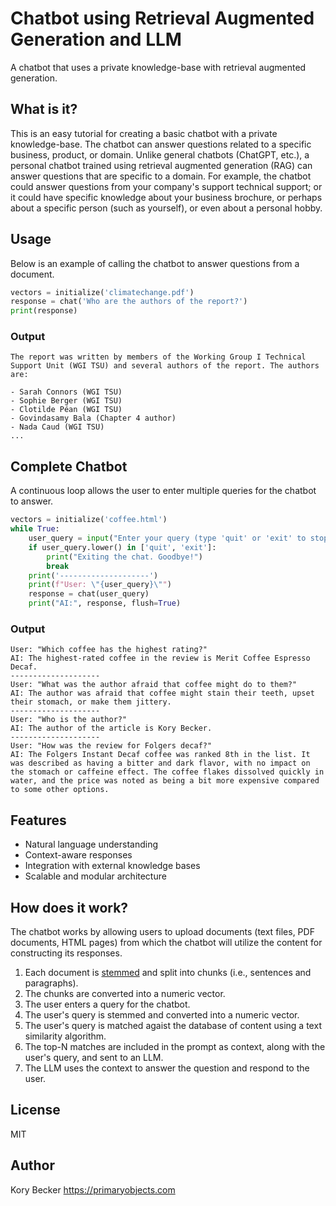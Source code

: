 Chatbot using Retrieval Augmented Generation and LLM
====================================================

A chatbot that uses a private knowledge-base with retrieval augmented generation.

## What is it?

This is an easy tutorial for creating a basic chatbot with a private knowledge-base. The chatbot can answer questions related to a specific business, product, or domain. Unlike general chatbots (ChatGPT, etc.), a personal chatbot trained using retrieval augmented generation (RAG) can answer questions that are specific to a domain. For example, the chatbot could answer questions from your company's support technical support; or it could have specific knowledge about your business brochure, or perhaps about a specific person (such as yourself), or even about a personal hobby.

## Usage

Below is an example of calling the chatbot to answer questions from a document.

```python
vectors = initialize('climatechange.pdf')
response = chat('Who are the authors of the report?')
print(response)
```

### Output

```
The report was written by members of the Working Group I Technical Support Unit (WGI TSU) and several authors of the report. The authors are:

- Sarah Connors (WGI TSU)
- Sophie Berger (WGI TSU)
- Clotilde Péan (WGI TSU)
- Govindasamy Bala (Chapter 4 author)
- Nada Caud (WGI TSU)
...
```

## Complete Chatbot

A continuous loop allows the user to enter multiple queries for the chatbot to answer.

```python
vectors = initialize('coffee.html')
while True:
    user_query = input("Enter your query (type 'quit' or 'exit' to stop): ")
    if user_query.lower() in ['quit', 'exit']:
        print("Exiting the chat. Goodbye!")
        break
    print('--------------------')
    print(f"User: \"{user_query}\"")
    response = chat(user_query)
    print("AI:", response, flush=True)
```

### Output

```
User: "Which coffee has the highest rating?"
AI: The highest-rated coffee in the review is Merit Coffee Espresso Decaf.
--------------------
User: "What was the author afraid that coffee might do to them?"
AI: The author was afraid that coffee might stain their teeth, upset their stomach, or make them jittery.
--------------------
User: "Who is the author?"
AI: The author of the article is Kory Becker.
--------------------
User: "How was the review for Folgers decaf?"
AI: The Folgers Instant Decaf coffee was ranked 8th in the list. It was described as having a bitter and dark flavor, with no impact on the stomach or caffeine effect. The coffee flakes dissolved quickly in water, and the price was noted as being a bit more expensive compared to some other options.
```

## Features

- Natural language understanding
- Context-aware responses
- Integration with external knowledge bases
- Scalable and modular architecture

## How does it work?

The chatbot works by allowing users to upload documents (text files, PDF documents, HTML pages) from which the chatbot will utilize the content for constructing its responses.

1. Each document is [stemmed](https://www.ibm.com/think/topics/stemming) and split into chunks (i.e., sentences and paragraphs).
2. The chunks are converted into a numeric vector.
3. The user enters a query for the chatbot.
4. The user's query is stemmed and converted into a numeric vector.
5. The user's query is matched agaist the database of content using a text similarity algorithm.
6. The top-N matches are included in the prompt as context, along with the user's query, and sent to an LLM.
7. The LLM uses the context to answer the question and respond to the user.

## License

MIT

## Author

Kory Becker
https://primaryobjects.com